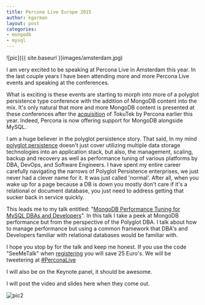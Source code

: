 ```yaml
---
title: Percona Live Europe 2015
author: kgorman
layout: post
categories:
- mongodb
- mysql
---
```


![pic]({{ site.baseurl }}images/amsterdam.jpg)

I am very excited to be speaking at Percona Live in Amsterdam this year. In the last couple years I have been attending more and more Percona Live events and speaking at the conferences.

What is exciting is these events are starting to morph into more of a polyglot persistence type conference with the addition of MongoDB content into the mix. It's only natural that more and more MongoDB content is presented at these conferences after the [acquisition](https://www.percona.com/percona-acquires-tokutek) of TokuTek by Percona earlier this year. Indeed, Percona is now offering support for MongoDB alongside MySQL.

I am a huge believer in the polyglot persistence story. That said, In my mind [polyglot persistence](http://martinfowler.com/bliki/PolyglotPersistence.html) doesn't just cover utilizing multiple data storage technologies into an application stack, but also, the management, scaling, backup and recovery as well as performance tuning of various platforms by DBA, DevOps, and Software Engineers. I have spent my entire career carefully navigating the narrows of Polyglot Persistence enterprises, we just never had a clever name for it. It was just called 'normal'. After all, when you wake up for a page because a DB is down you mostly don't care if it's a relational or document database, you just need to address getting that sucker back in service quickly.

This leads me to my talk entitled: "[MongoDB Performance Tuning for MySQL DBAs and Developers]( https://www.percona.com/live/europe-amsterdam-2015/sessions/mongodb-performance-tuning-dbas-and-developers)". In this talk I take a peek at MongoDB performance but from the perspective of the Polyglot DBA. I talk about how to manage performance but using a common framework that DBA's and Developers familiar with relational databases would be familiar with.

I hope you stop by for the talk and keep me honest. If you use the code "SeeMeTalk" when [registering](https://www.percona.com/live/europe-amsterdam-2015/registration) you will save 25 Euro's. We will be tweetering at [#PerconaLive](https://twitter.com/hashtag/PerconaLive?src=hash)

I will also be on the Keynote panel, it should be awesome.

I will post the video and slides here when they come out.

![pic2](https://form.percona.com/rs/828-GMD-003/images/PL_EuropeLogo_FullInv_CMYK-Final-Horiz-EMAIL.png)
